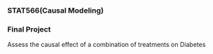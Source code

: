 ### STAT566(Causal Modeling)

### Final Project

Assess the causal effect of a combination of treatments on Diabetes
